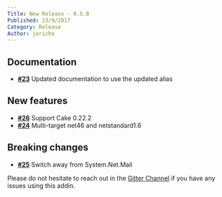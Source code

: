 ```yaml
---
Title: New Release - 0.5.0
Published: 23/9/2017
Category: Release
Author: jericho
---
```


## Documentation

- [__#23__](https://github.com/cake-contrib/Cake.Email/pull/23) Updated documentation to use the updated alias 

## New features

- [__#26__](https://github.com/cake-contrib/Cake.Email/issues/26) Support Cake 0.22.2
- [__#24__](https://github.com/cake-contrib/Cake.Email/issues/24) Multi-target net46 and netstandard1.6

## Breaking changes

- [__#25__](https://github.com/cake-contrib/Cake.Email/issues/25) Switch away from System.Net.Mail

Please do not hesitate to reach out in the [Gitter Channel](https://gitter.im/cake-contrib/Lobby) if you have any issues using this addin.
